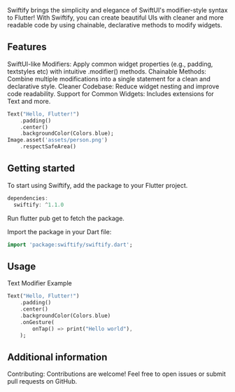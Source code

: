 <!--
This README describes the package. If you publish this package to pub.dev,
this README's contents appear on the landing page for your package.

For information about how to write a good package README, see the guide for
[writing package pages](https://dart.dev/tools/pub/writing-package-pages).

For general information about developing packages, see the Dart guide for
[creating packages](https://dart.dev/guides/libraries/create-packages)
and the Flutter guide for
[developing packages and plugins](https://flutter.dev/to/develop-packages).
-->

Swiftify brings the simplicity and elegance of SwiftUI's modifier-style syntax to Flutter! With Swiftify, you can create beautiful UIs with cleaner and more readable code by using chainable, declarative methods to modify widgets.
## Features

SwiftUI-like Modifiers: Apply common widget properties (e.g., padding, textstyles etc) with intuitive .modifier() methods.
Chainable Methods: Combine multiple modifications into a single statement for a clean and declarative style.
Cleaner Codebase: Reduce widget nesting and improve code readability.
Support for Common Widgets: Includes extensions for Text and more.

```dart
Text("Hello, Flutter!")
    .padding()
    .center()
    .backgroundColor(Colors.blue);
Image.asset('assets/person.png')
    .respectSafeArea()
```

## Getting started

To start using Swiftify, add the package to your Flutter project.

```dart
dependencies:
  swiftify: ^1.1.0
```

Run flutter pub get to fetch the package.

Import the package in your Dart file:

```dart
import 'package:swiftify/swiftify.dart';
```
## Usage
Text Modifier Example
```dart
Text("Hello, Flutter!")
    .padding()
    .center()
    .backgroundColor(Colors.blue)
    .onGesture(
        onTap() => print("Hello world"),
    );
```

## Additional information

Contributing: Contributions are welcome! Feel free to open issues or submit pull requests on GitHub.
